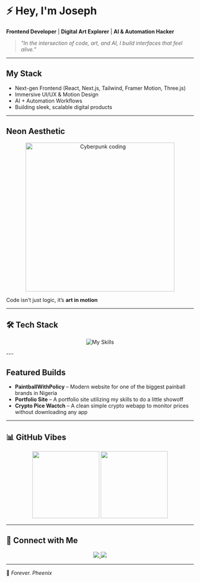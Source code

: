 # ⚡ Hey, I'm Joseph   

 **Frontend Developer** | **Digital Art Explorer** | **AI & Automation Hacker**  

> *"In the intersection of code, art, and AI, I build interfaces that feel alive."*  

---

## My Stack
-  Next-gen Frontend (React, Next.js, Tailwind, Framer Motion, Three.js)  
-  Immersive UI/UX & Motion Design  
-  AI + Automation Workflows  
-  Building sleek, scalable digital products  

---

## Neon Aesthetic
<p align="center">
  <img src="https://media.giphy.com/media/xTiTnqUxyWbsAXq7Ju/giphy.gif" width="400" alt="Cyberpunk coding" />
</p>  

Code isn’t just logic, it’s **art in motion**  

---

## 🛠️ Tech Stack

<div align="center">

![My Skills](https://skillicons.dev/icons?i=js,ts,react,nextjs,tailwind,threejs,nodejs,python,git,figma,vite&perline=6)

</div>
---

## Featured Builds
-  **PaintballWithPolicy** – Modern website for one of the biggest painball brands in Nigeria  
- **Portfolio Site** – A portfolio site utilizing my skills to do a little showoff 
- **Crypto Pice Wactch** – A clean simple crypto webapp to monitor prices without downloading any app  

---

## 📊 GitHub Vibes
<p align="center">
  <img src="https://github-readme-stats.vercel.app/api?username=kingphenix&show_icons=true&theme=tokyonight&hide_border=true&bg_color=000000&title_color=00f0ff&icon_color=ff00ff&text_color=ffffff" height="180" />
  <img src="https://github-readme-stats.vercel.app/api/top-langs/?username=kingphenix&layout=compact&theme=tokyonight&hide_border=true&bg_color=000000&title_color=ff00ff&text_color=ffffff" height="180" />
</p>  

---

## 🔗 Connect with Me
<p align="center">
<a href="https://twitter.com/pheenix_x">
    <img src="https://img.shields.io/badge/Twitter-1DA1F2?style=for-the-badge&logo=twitter&logoColor=white" />
  </a>
  <a href="https://your-portfolio.com">
    <img src="https://img.shields.io/badge/Portfolio-FF00FF?style=for-the-badge&logo=firefox&logoColor=white" />
  </a>
</p>

---

🖤 *Forever. Pheenix*
